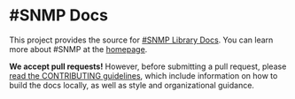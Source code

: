 #SNMP Docs
==========

This project provides the source for [#SNMP Library Docs](https://docs.lextudio.com/sharpsnmplib/). You can learn more about #SNMP at the [homepage](https://sharpsnmp.com).

**We accept pull requests!** However, before submitting a pull request, please [read the CONTRIBUTING guidelines](CONTRIBUTING.md), which include information on how to build the docs locally, as well as style and organizational guidance.
